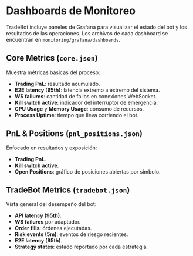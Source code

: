 # Dashboards de Monitoreo

TradeBot incluye paneles de Grafana para visualizar el estado del bot y los
resultados de las operaciones. Los archivos de cada dashboard se encuentran
en `monitoring/grafana/dashboards`.

## Core Metrics (`core.json`)
Muestra métricas básicas del proceso:
- **Trading PnL**: resultado acumulado.
- **E2E latency (95th)**: latencia extremo a extremo del sistema.
- **WS failures**: cantidad de fallos en conexiones WebSocket.
- **Kill switch active**: indicador del interruptor de emergencia.
- **CPU Usage** y **Memory Usage**: consumo de recursos.
- **Process Uptime**: tiempo que lleva corriendo el bot.

## PnL & Positions (`pnl_positions.json`)
Enfocado en resultados y exposición:
- **Trading PnL**.
- **Kill switch active**.
- **Open Positions**: gráfico de posiciones abiertas por símbolo.

## TradeBot Metrics (`tradebot.json`)
Vista general del desempeño del bot:
- **API latency (95th)**.
- **WS failures** por adaptador.
- **Order fills**: órdenes ejecutadas.
- **Risk events (5m)**: eventos de riesgo recientes.
- **E2E latency (95th)**.
- **Strategy states**: estado reportado por cada estrategia.
